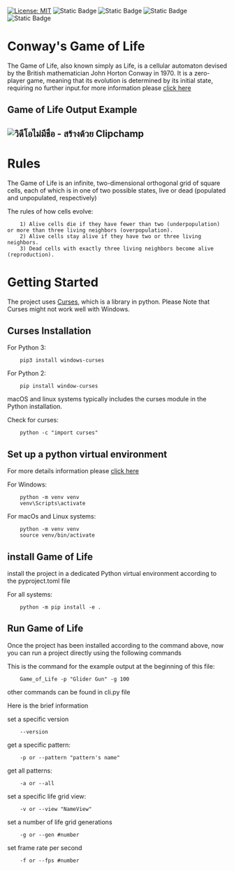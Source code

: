 [![License: MIT](https://img.shields.io/badge/License-MIT-yellow.svg)](https://opensource.org/licenses/MIT) ![Static Badge](https://img.shields.io/badge/Python-3.12-green?logo=Python&logoColor=%25230098FF&link=https%3A%2F%2Fwww.python.org%2Fdownloads%2Frelease%2Fpython-3120%2F) ![Static Badge](https://img.shields.io/badge/Website-Jittapatrick-blue?logo=README&logoColor=%23999999&link=https%3A%2F%2Fbit.ly%2Fjittapatrick) ![Static Badge](https://img.shields.io/badge/Github-patrick2544-black?logo=Github&logoColor=%25230098FF&link=https%3A%2F%2Fgithub.com%2FPatrick2544) ![Static Badge](https://img.shields.io/badge/Paypal-donate-purple?logo=Paypal&logoColor=%25230098FF&link=https%3A%2F%2Fpaypal.me%2Fsjpmiles%3Fcountry.x%3DTH%26locale.x%3Dth_TH)



# Conway's Game of Life
The Game of Life, also known simply as Life, is a cellular automaton devised by the British mathematician John Horton Conway in 1970. It is a zero-player game, meaning that its evolution is determined by its initial state, requiring no further input.for more information please [click here](https://en.wikipedia.org/wiki/Conway%27s_Game_of_Life)

## Game of Life Output Example

![วิดีโอไม่มีชื่อ - สร้างด้วย Clipchamp](https://github.com/Patrick2544/Game_of_Life_Python/assets/52234759/bfbbf4be-bbf7-4ffe-bcae-2050315da068)
---

# Rules
The Game of Life is an infinite, two-dimensional orthogonal grid of square cells, each of which is in one of two possible states, live or dead (populated and unpopulated, respectively)

The rules of how cells evolve:

        1) Alive cells die if they have fewer than two (underpopulation) or more than three living neighbors (overpopulation).
        2) Alive cells stay alive if they have two or three living neighbors.
        3) Dead cells with exactly three living neighbors become alive (reproduction).

# Getting Started
The project uses [Curses](https://docs.python.org/3/howto/curses.html), which is a library in python. Please Note that Curses might not work well with Windows.

## Curses Installation

For Python 3:

        pip3 install windows-curses

For Python 2:

        pip install window-curses

macOS and linux systems typically includes the curses module in the Python installation.

Check for curses:

        python -c "import curses"

## Set up a python virtual environment

For more details information please [click here](https://docs.python.org/3/library/venv.html)

For Windows:

        python -m venv venv
        venv\Scripts\activate

For macOs and Linux systems:

        python -m venv venv
        source venv/bin/activate

## install Game of Life
install the project in a dedicated Python virtual environment according to the pyproject.toml file

For all systems:

        python -m pip install -e .

## Run Game of Life
Once the project has been installed according to the command above, now you can run a project directly using the following commands

This is the command for the example output at the beginning of this file:

        Game_of_Life -p "Glider Gun" -g 100

other commands can be found in cli.py file

Here is the brief information

set a specific version

        --version 

get a specific pattern:

        -p or --pattern "pattern's name"

get all patterns:

        -a or --all

set a specific life grid view:

        -v or --view "NameView"

set a number of life grid generations

        -g or --gen #number

set frame rate per second

        -f or --fps #number
